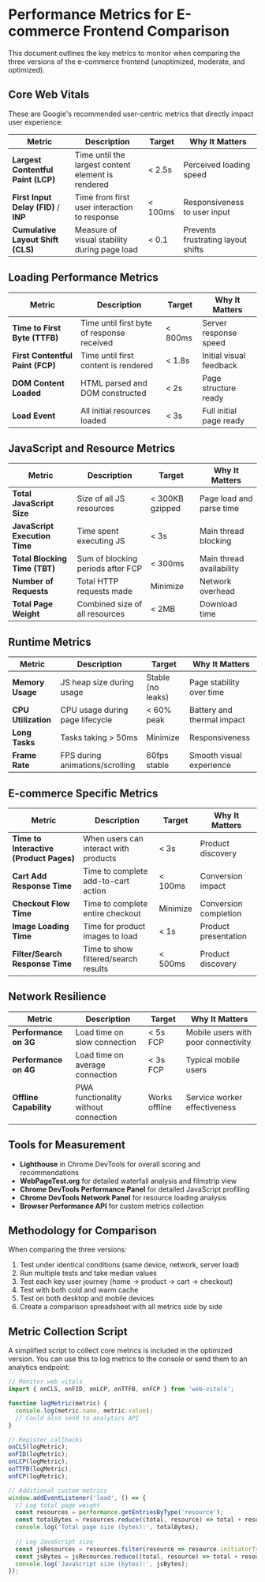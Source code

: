 # Performance Metrics for E-commerce Frontend Comparison

This document outlines the key metrics to monitor when comparing the three versions of the e-commerce frontend (unoptimized, moderate, and optimized).

## Core Web Vitals

These are Google's recommended user-centric metrics that directly impact user experience:

| Metric | Description | Target | Why It Matters |
|--------|-------------|--------|---------------|
| **Largest Contentful Paint (LCP)** | Time until the largest content element is rendered | < 2.5s | Perceived loading speed |
| **First Input Delay (FID)** / **INP** | Time from first user interaction to response | < 100ms | Responsiveness to user input |
| **Cumulative Layout Shift (CLS)** | Measure of visual stability during page load | < 0.1 | Prevents frustrating layout shifts |

## Loading Performance Metrics

| Metric | Description | Target | Why It Matters |
|--------|-------------|--------|---------------|
| **Time to First Byte (TTFB)** | Time until first byte of response received | < 800ms | Server response speed |
| **First Contentful Paint (FCP)** | Time until first content is rendered | < 1.8s | Initial visual feedback |
| **DOM Content Loaded** | HTML parsed and DOM constructed | < 2s | Page structure ready |
| **Load Event** | All initial resources loaded | < 3s | Full initial page ready |

## JavaScript and Resource Metrics

| Metric | Description | Target | Why It Matters |
|--------|-------------|--------|---------------|
| **Total JavaScript Size** | Size of all JS resources | < 300KB gzipped | Page load and parse time |
| **JavaScript Execution Time** | Time spent executing JS | < 3s | Main thread blocking |
| **Total Blocking Time (TBT)** | Sum of blocking periods after FCP | < 300ms | Main thread availability |
| **Number of Requests** | Total HTTP requests made | Minimize | Network overhead |
| **Total Page Weight** | Combined size of all resources | < 2MB | Download time |

## Runtime Metrics

| Metric | Description | Target | Why It Matters |
|--------|-------------|--------|---------------|
| **Memory Usage** | JS heap size during usage | Stable (no leaks) | Page stability over time |
| **CPU Utilization** | CPU usage during page lifecycle | < 60% peak | Battery and thermal impact |
| **Long Tasks** | Tasks taking > 50ms | Minimize | Responsiveness |
| **Frame Rate** | FPS during animations/scrolling | 60fps stable | Smooth visual experience |

## E-commerce Specific Metrics

| Metric | Description | Target | Why It Matters |
|--------|-------------|--------|---------------|
| **Time to Interactive (Product Pages)** | When users can interact with products | < 3s | Product discovery |
| **Cart Add Response Time** | Time to complete add-to-cart action | < 100ms | Conversion impact |
| **Checkout Flow Time** | Time to complete entire checkout | Minimize | Conversion completion |
| **Image Loading Time** | Time for product images to load | < 1s | Product presentation |
| **Filter/Search Response Time** | Time to show filtered/search results | < 500ms | Product discovery |

## Network Resilience

| Metric | Description | Target | Why It Matters |
|--------|-------------|--------|---------------|
| **Performance on 3G** | Load time on slow connection | < 5s FCP | Mobile users with poor connectivity |
| **Performance on 4G** | Load time on average connection | < 3s FCP | Typical mobile users |
| **Offline Capability** | PWA functionality without connection | Works offline | Service worker effectiveness |

## Tools for Measurement

- **Lighthouse** in Chrome DevTools for overall scoring and recommendations
- **WebPageTest.org** for detailed waterfall analysis and filmstrip view
- **Chrome DevTools Performance Panel** for detailed JavaScript profiling
- **Chrome DevTools Network Panel** for resource loading analysis
- **Browser Performance API** for custom metrics collection

## Methodology for Comparison

When comparing the three versions:

1. Test under identical conditions (same device, network, server load)
2. Run multiple tests and take median values
3. Test each key user journey (home → product → cart → checkout)
4. Test with both cold and warm cache
5. Test on both desktop and mobile devices
6. Create a comparison spreadsheet with all metrics side by side

## Metric Collection Script

A simplified script to collect core metrics is included in the optimized version. You can use this to log metrics to the console or send them to an analytics endpoint:

```javascript
// Monitor web vitals
import { onCLS, onFID, onLCP, onTTFB, onFCP } from 'web-vitals';

function logMetric(metric) {
  console.log(metric.name, metric.value);
  // Could also send to analytics API
}

// Register callbacks
onCLS(logMetric);
onFID(logMetric);
onLCP(logMetric);
onTTFB(logMetric);
onFCP(logMetric);

// Additional custom metrics
window.addEventListener('load', () => {
  // Log total page weight
  const resources = performance.getEntriesByType('resource');
  const totalBytes = resources.reduce((total, resource) => total + resource.encodedBodySize, 0);
  console.log('Total page size (bytes):', totalBytes);
  
  // Log JavaScript size
  const jsResources = resources.filter(resource => resource.initiatorType === 'script');
  const jsBytes = jsResources.reduce((total, resource) => total + resource.encodedBodySize, 0);
  console.log('JavaScript size (bytes):', jsBytes);
});
```